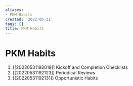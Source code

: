 ```yaml
---
aliases:
- PKM Habits
created: '2022-05-31'
tags: []
title: PKM Habits
---
```


# PKM Habits

1. [[20220531192019]] Kickoff and Completion Checklists
2. [[20220531192123]] Periodical Reviews
3. [[20220531192131]] Opportunistic Habits